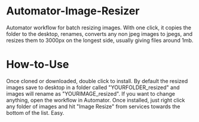 # Automator-Image-Resizer
Automator workflow for batch resizing images. With one click, it copies the folder to the desktop, renames, converts any non jpeg images to jpegs, and resizes them to 3000px on the longest side, usually giving files around 1mb.


# How-to-Use
Once cloned or downloaded, double click to install. By default the resized images save to desktop in a folder called "YOURFOLDER_resized" and images will rename as "YOURIMAGE_resized". If you want to change anything, open the workflow in Automator. Once installed, just right click any folder of images and hit "Image Resize" from services towards the bottom of the list. Easy.
